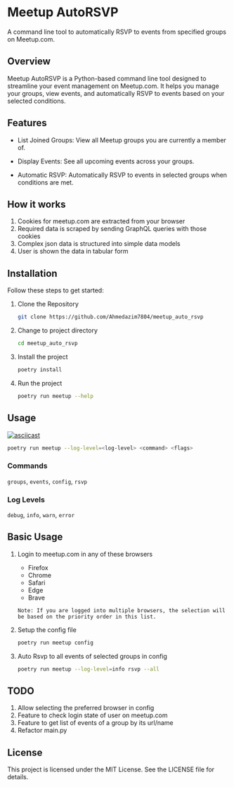 # Meetup AutoRSVP

A command line tool to automatically RSVP to events from specified groups on Meetup.com.

## Overview
Meetup AutoRSVP is a Python-based command line tool designed to streamline your event management on Meetup.com. It helps you manage your groups, view events, and automatically RSVP to events based on your selected conditions.

## Features

- List Joined Groups: View all Meetup groups you are currently a member of.

- Display Events: See all upcoming events across your groups.

- Automatic RSVP: Automatically RSVP to events in selected groups when conditions are met.

## How it works

1. Cookies for meetup.com are extracted from your browser
2. Required data is scraped by sending GraphQL queries with those cookies
3. Complex json data is structured into simple data models
4. User is shown the data in tabular form

## Installation

Follow these steps to get started:

1. Clone the Repository
   ```sh
   git clone https://github.com/Ahmedazim7804/meetup_auto_rsvp
   ```
2. Change to project directory
   ```sh
   cd meetup_auto_rsvp
   ```
3. Install the project
   ```sh
   poetry install
   ```
4. Run the project
   ```sh
   poetry run meetup --help
   ```

## Usage
[![asciicast](https://asciinema.org/a/GX2nO3yx01hPhQguWoN6LX7R2.svg)](https://asciinema.org/a/GX2nO3yx01hPhQguWoN6LX7R2)
```sh
poetry run meetup --log-level=<log-level> <command> <flags>
```
### Commands
`groups`, `events`, `config`, `rsvp`
### Log Levels
`debug`, `info`, `warn`, `error`

## Basic Usage
1. Login to meetup.com in any of these browsers

   - Firefox
   - Chrome
   - Safari
   - Edge
   - Brave

   `Note: If you are logged into multiple browsers, the selection will be based on the priority order in this list.`

2. Setup the config file

   ```sh
   poetry run meetup config
   ```

3. Auto Rsvp to all events of selected groups in config
   ```sh
   poetry run meetup --log-level=info rsvp --all
   ```

## TODO

1. Allow selecting the preferred browser in config
2. Feature to check login state of user on meetup.com
3. Feature to get list of events of a group by its url/name
4. Refactor main.py

## License

This project is licensed under the MIT License. See the LICENSE file for details.
